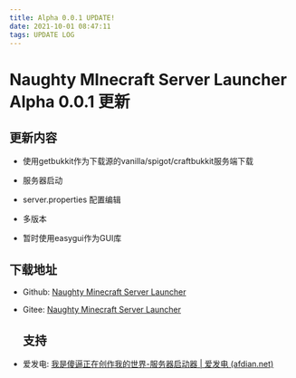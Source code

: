 ```yaml
---
title: Alpha 0.0.1 UPDATE!
date: 2021-10-01 08:47:11
tags: UPDATE LOG
---
```


# Naughty MInecraft Server Launcher Alpha 0.0.1 更新

## 更新内容

- 使用getbukkit作为下载源的vanilla/spigot/craftbukkit服务端下载

- 服务器启动

- server.properties 配置编辑

- 多版本

- 暂时使用easygui作为GUI库

## 下载地址

- Github: [Naughty Minecraft Server Launcher](https://github.com/woshishabii/Naughty-Minecraft-Server-Launcher)
- Gitee: [Naughty Minecraft Server Launcher](https://gitee.com/chen_xingyu/minecraft-server-tool)

  ## 支持

- 爱发电: [我是傻逼正在创作我的世界-服务器启动器 | 爱发电 (afdian.net)](https://afdian.net/@woshishabi)

